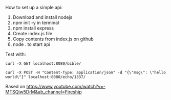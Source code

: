 How to set up a simple api:

1. Download and install nodejs
2. npm init -y in terminal
3. npm install express
4. Create index.js file
5. Copy contents from index.js on github
6. node . to start api


Test with:
    
    curl -X GET localhost:8080/bible/
    
    curl -X POST -H "Content-Type: application/json" -d "{\"msg\": \"hello world\"}" localhost:8080/echo/1337/


Based on https://www.youtube.com/watch?v=-MTSQjw5DrM&ab_channel=Fireship
